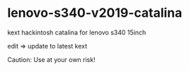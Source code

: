 # lenovo-s340-v2019-catalina
kext hackintosh catalina for lenovo s340 15inch

edit => update to latest kext

Caution:
Use at your own risk!
